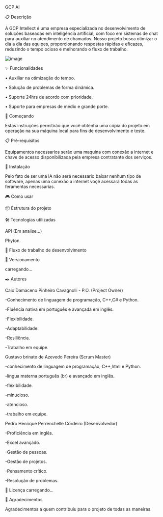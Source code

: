 GCP AI

📋 Descrição

A GCP Intellect é uma empresa especializada no desenvolvimento de soluções baseadas em inteligência artificial, com foco em sistemas de chat para auxiliar no atendimento de chamados. Nosso projeto busca otimizar o dia a dia das equipes, proporcionando respostas rápidas e eficazes, reduzindo o tempo ocioso e melhorando o fluxo de trabalho.


![image](https://github.com/user-attachments/assets/bfca7f2e-bf8d-4f44-8e3a-5cb9d762abca)


✨ Funcionalidades

•	Auxiliar na otimização do tempo.

•	Solução de problemas de forma dinâmica.

•	Suporte 24hrs de acordo com prioridade.

•	Suporte para empresas de médio e grande porte.



🚀 Começando

Estas instruções permitirão que você obtenha uma cópia do projeto em operação na sua máquina local para fins de desenvolvimento e teste.

📋 Pré-requisitos

Equipamentos necessarios serão uma maquina com conexão a internet e chave de acesso disponibilizada pela empresa contratante dos serviços. 


🔧 Instalação

Pelo fato de ser uma IA não será necessario baixar nenhum tipo de software, apenas uma conexão a internet voçê acessara todas as feramentas necessarias. 



🎮 Como usar



📦 Estrutura do projeto



🛠️ Tecnologias utilizadas

API (Em analise...)

Phyton.


🔄 Fluxo de trabalho de desenvolvimento


📌 Versionamento

carregando...


✒️ Autores

Caio Damaceno Pinheiro Cavagnolli - P.O. (Project Owner)

-Conhecimento de linguagem de programação, C++,C# e Python.

-Fluência nativa em português e avançada em inglês.

-Flexibilidade.

-Adaptabilidade.

-Resiliência.

-Trabalho em equipe.


Gustavo brinate de Azevedo Pereira (Scrum Master)

-conhecimento de linguagem de programação, C++,html e Python. 

-língua materna português (br) e avançado em inglês. 

-flexibilidade. 

-minucioso.

-atencioso. 

-trabalho em equipe.

Pedro Henrique Perrenchelle Cordeiro (Desenvolvedor)

-Proficiência em inglês.

-Excel avançado.

-Gestão de pessoas.

-Gestão de projetos.

-Pensamento crítico.

-Resolução de problemas.



📄 Licença
carregando...

🎁 Agradecimentos

Agradecimentos a quem contribuiu para o projeto de todas as maneiras.



